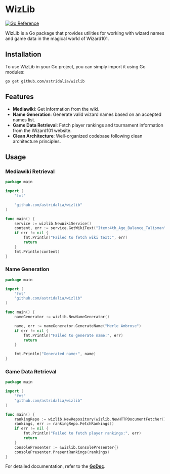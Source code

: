 # WizLib

[![Go Reference](https://pkg.go.dev/badge/github.com/astridalia/wizlib.svg)](https://pkg.go.dev/github.com/astridalia/wizlib)

WizLib is a Go package that provides utilities for working with wizard names and game data in the magical world of Wizard101.

## Installation

To use WizLib in your Go project, you can simply import it using Go modules:

```shell
go get github.com/astridalia/wizlib
```

## Features

- **Mediawiki**: Get information from the wiki.
- **Name Generation**: Generate valid wizard names based on an accepted names list.
- **Game Data Retrieval**: Fetch player rankings and tournament information from the Wizard101 website.
- **Clean Architecture**: Well-organized codebase following clean architecture principles.

## Usage

### Mediawiki Retrieval

```go
package main

import (
	"fmt"

	"github.com/astridalia/wizlib"
)

func main() {
	service := wizlib.NewWikiService()
	content, err := service.GetWikiText("Item:4th_Age_Balance_Talisman")
	if err != nil {
		fmt.Println("Failed to fetch wiki text:", err)
		return
	}
	fmt.Println(content)
}
```

### Name Generation

```go
package main

import (
	"fmt"
	"github.com/astridalia/wizlib"
)

func main() {
	nameGenerator := wizlib.NewNameGenerator()

	name, err := nameGenerator.GenerateName("Merle Ambrose")
	if err != nil {
		fmt.Println("Failed to generate name:", err)
		return
	}

	fmt.Println("Generated name:", name)
}
```

### Game Data Retrieval 

```go
package main

import (
	"fmt"
	"github.com/astridalia/wizlib"
)

func main() {
	rankingRepo := wizlib.NewRepository(wizlib.NewHTTPDocumentFetcher(), "https://www.wizard101.com/pvp/pvp-rankings?age=4&levels=1-10&filter=storm")
	rankings, err := rankingRepo.FetchRankings()
	if err != nil {
		fmt.Println("Failed to fetch player rankings:", err)
		return
	}
	consolePresenter := &wizlib.ConsolePresenter{}
	consolePresenter.PresentRankings(rankings)
}
```

For detailed documentation, refer to the [**GoDoc**](https://pkg.go.dev/github.com/astridalia/wizlib).

